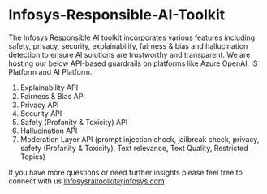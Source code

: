 # Infosys-Responsible-AI-Toolkit
The Infosys Responsible AI toolkit incorporates various features including safety, privacy, security, explainability, fairness & bias and hallucination detection to ensure AI solutions are trustworthy and transparent. We are hosting our below API-based guardrails on platforms like Azure OpenAI, IS Platform and AI Platform. 

1. Explainability API
2. Fairness & Bias API
3. Privacy API
4. Security API
5. Safety (Profanity & Toxicity) API
6. Hallucination API
7. Moderation Layer API (prompt injection check, jailbreak check, privacy, safety (Profanity & Toxicity), Text relevance, Text Quality, Restricted Topics)



If you have more questions or need further insights please feel free to connect with us  Infosysraitoolkit@infosys.com
